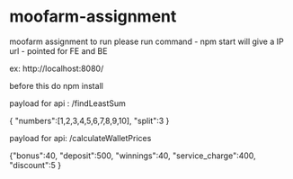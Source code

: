 # moofarm-assignment
moofarm  assignment
to run please run command - npm start
will give a IP url - pointed  for FE and BE

ex: http://localhost:8080/


before this do npm install

payload for api : /findLeastSum

{
	"numbers":[1,2,3,4,5,6,7,8,9,10],
	"split":3
}


payload for api: /calculateWalletPrices

{"bonus":40,
"deposit":500,
"winnings":40,
"service_charge":400,
"discount":5
}
